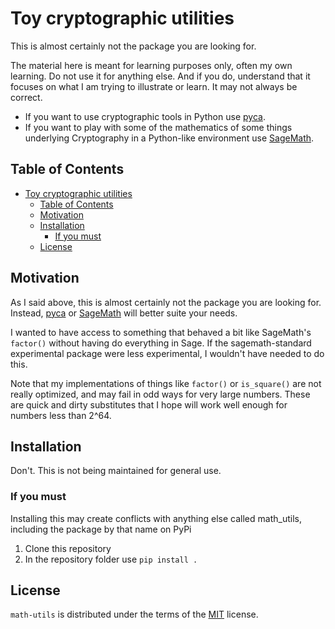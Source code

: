 # Toy cryptographic utilities

This is almost certainly not the package you are looking for.

The material here is meant for learning purposes only, often my own learning.
Do not use it for anything else. And if you do, understand that it focuses on what
I am trying to illustrate or learn. It may not always be correct.

- If you want to use cryptographic tools in Python use [pyca].
- If you want to play with some of the mathematics of some things underlying Cryptography in
a Python-like environment use [SageMath].

[pyca]: https://cryptography.io
[SageMath]: https://doc.sagemath.org/

## Table of Contents

- [Toy cryptographic utilities](#toy-cryptographic-utilities)
  - [Table of Contents](#table-of-contents)
  - [Motivation](#motivation)
  - [Installation](#installation)
    - [If you must](#if-you-must)
  - [License](#license)

## Motivation

As I said above, this is almost certainly not the package you are looking for. Instead, [pyca] or [SageMath] will better suite your needs.

I wanted to have access to something that behaved a bit like SageMath's `factor()` without having do everything in Sage. If the sagemath-standard experimental package were less experimental, I wouldn't have needed to do this.

Note that my implementations of things like `factor()` or `is_square()` are not really optimized, and may fail in odd ways for very large numbers. These are quick and dirty substitutes that I hope will work well enough for numbers less than 2^64.

## Installation

Don't. This is not being maintained for general use.

### If you must

Installing this may create conflicts with anything else called math_utils, including the package by that name on PyPi

1. Clone this repository
2. In the repository folder use `pip install .`

## License

`math-utils` is distributed under the terms of the [MIT](https://spdx.org/licenses/MIT.html) license.
